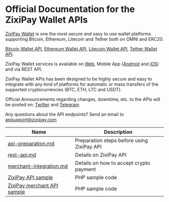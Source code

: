 # Official Documentation for the ZixiPay Wallet APIs

[ZixiPay Wallet](https://zixipay.com/) is one the most secure and easy to use wallet platforms supporting Bitcoin, Ethereum, Litecoin and Tether both on OMNI and ERC20.

[Bitcoin Wallet API](https://zixipay.com/), [Ethereum Wallet API](https://zixipay.com/), [Litecoin Wallet API](https://zixipay.com/), [Tether Wallet API](https://zixipay.com/).

ZixiPay Wallet services is available on [Web](https://zixipay.com/), Mobile App ([Android](https://play.google.com/store/apps/details?id=com.zixipay.wallet) and [iOS](https://apps.apple.com/us/app/zixipay-btc-eth-ltc-usdt/id1492139262)) and via REST API.

ZixiPay Wallet APIs has been designed to be highly secure and easy to integrate with any kind of platforms for automatic or mass transfers of the supported cryptocurrencies (BTC, ETH, LTC and USDT).

Official Announcements regarding changes, downtime, etc. to the APIs will be posted on: [Twitter](https://twitter.com/zixipay) and [Telegram](https://t.me/zixipay).

Any questions about the API endpoints? Send an email to apisupport@zixipay.com

Name | Description
------------ | ------------
[api-preparation.md](./api-preparation.md) | Preparation steps before using ZixiPay API
[rest-api.md](./rest-api.md) | Details on ZixiPay API
[merchant-integration.md](./merchant.md) | Details on how to accept crypto payment
[ZixiPay API sample](./samples/zixipay-api.php)|PHP sample code
[ZixiPay merchant API sample](./samples/zixipay-merchant-api.php)|PHP sample code

